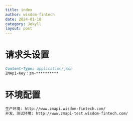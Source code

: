 ```yaml
---
title: index
author: wisdom-fintech
date: 2024-01-18
category: Jekyll
layout: post
---
```



# 请求头设置

```markdown
Content-Type: application/json
ZMApi-Key：zm-**********
```

# 环境配置 

```markdown
生产环境: http://www.zmapi.wisdom-fintech.com/
开发、测试环境: http://www.zmapi-test.wisdom-fintech.com/
```
